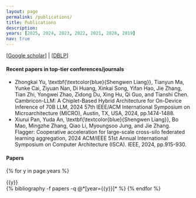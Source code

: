 ```yaml
---
layout: page
permalink: /publications/
title: Publications
description: 
years: [2025, 2024, 2023, 2022, 2021, 2020, 2019]
nav: true
---
```


[[Google scholar](https://scholar.google.com.hk/citations?user=KGyu9ZcAAAAJ&hl=en)] | [[DBLP](https://dblp.org/pid/241/4306.html)]

#### Recent papers in top-tier conferences/journals

- Zhongkai Yu, \textbf{\textcolor{blue}{Shengwen Liang}}, Tianyun Ma, Yunke Cai, Ziyuan Nan, Di Huang, Xinkai Song, Yifan Hao, Jie Zhang, Tian Zhi, Yongwei Zhao, Zidong Du, Xing Hu, Qi Guo, and Tianshi Chen. Cambricon-LLM: A Chiplet-Based Hybrid Architecture for On-Device Inference of 70B LLM, 2024 57th IEEE/ACM International Symposium on Microarchitecture (MICRO), Austin, TX, USA, 2024, pp.1474-1488.
- Xiurui Pan, Yuda An, \textbf{\textcolor{blue}{Shengwen Liang}}, Bo Mao, Mingzhe Zhang, Qiao Li, Myoungsoo Jung, and Jie Zhang. Flagger: Cooperative acceleration for large-scale cross-silo federated learning aggregation, 2024 ACM/IEEE 51st Annual International Symposium on Computer Architecture (ISCA). IEEE, 2024, pp.915-930.


#### Papers

<div class="publications">

{% for y in page.years %}
<div>{{y}}</div>
  {% bibliography -f papers -q @*[year={{y}}]* %}
{% endfor %}

</div>
